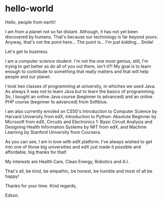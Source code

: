 # hello-world
Hello, people from earth!

I am from a planet not so far distant. Although, it has not yet been discovered by humans. That's because our technology is far beyond yours. Anyway, that's not the point here... The point is... I'm just kidding... Smile!

Let's get to business.

I am a computer science student. I'm not the one most genius, still, I'm trying to get better as do all of you out there, isn't it?!
My goal is to learn enough to contribute to something that really matters and that will help people and our planet.

I took two classes of programming at university, in whiches we used Java. As always it was not to learn Java but to learn the basics of programming. So, I bought an online Java course (beginner to advanced) and an online PHP course (beginner to advanced) from Softblue. 

I am also currently enroled on CS50's Introduction to Computer Science by Harvard University from edX, Introduction to Python: Absolute Beginner by Microsoft from edX, Circuits and Electronics 1: Basic Circuit Analysis and Designing Health Information Systems by MIT from edX, and Machine Learning by Stanford University from Coursera.

As you can see, I am in love with edX platform. I've always wished to get into one of those big universities and edX just made it possible and affordable, big thanks for that!

My interests are Health Care, Clean Energy, Robotics and A.I.

That's all, be kind, be empathic, be honest, be humble and most of all be happy!

Thanks for your time.
Kind regards,

Edson.
